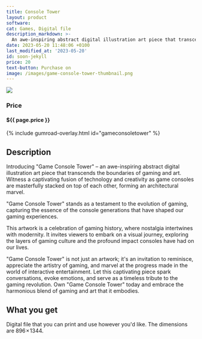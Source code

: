 ```yaml
---
title: Console Tower
layout: product
software: 
cat: Games, Digital file
description_markdown: >-
  An awe-inspiring abstract digital illustration art piece that transcends the boundaries of gaming and art.
date: 2023-05-20 11:48:06 +0100
last_modified_at: '2023-05-20'
id: soon-jekyll
price: 20
text-button: Purchase on
image: /images/game-console-tower-thumbnail.png
---
```

<a href="https://wooley.gumroad.com/l/gameconsoletower" class="no-underline pv2 grow db"><img class="w-100" src="{{site.baseurl}}/images/game-console-tower-mock.png"></a>

### Price
<h4 itemprop="priceCurrency" content="USD">$<span itemprop="price" content="{{ page.price }}">{{ page.price }}</span></h4>

{% include gumroad-overlay.html id="gameconsoletower" %}

## Description
Introducing "Game Console Tower" – an awe-inspiring abstract digital illustration art piece that transcends the boundaries of gaming and art. Witness a captivating fusion of technology and creativity as game consoles are masterfully stacked on top of each other, forming an architectural marvel.

"Game Console Tower" stands as a testament to the evolution of gaming, capturing the essence of the console generations that have shaped our gaming experiences. 

This artwork is a celebration of gaming history, where nostalgia intertwines with modernity. It invites viewers to embark on a visual journey, exploring the layers of gaming culture and the profound impact consoles have had on our lives.

"Game Console Tower" is not just an artwork; it's an invitation to reminisce, appreciate the artistry of gaming, and marvel at the progress made in the world of interactive entertainment. Let this captivating piece spark conversations, evoke emotions, and serve as a timeless tribute to the gaming revolution. Own "Game Console Tower" today and embrace the harmonious blend of gaming and art that it embodies.

## What you get

Digital file that you can print and use however you'd like. The dimensions are 896 × 1344.